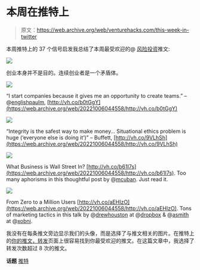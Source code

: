 # 本周在推特上

> 原文：<https://web.archive.org/web/venturehacks.com/this-week-in-twitter>

本周推特上的 37 个信号启发我总结了本周最受欢迎的@ [风险投资](https://web.archive.org/web/20221006044558/http://twitter.com/venturehacks)推文:

![](img/4066a17bea01e6aa0eb45cd66178fff4.png)

创业本身并不是目的。连续创业者是一个矛盾体。

![](img/3e629e2080cc2ec43a55842242ca5fc2.png)

“I start companies because it gives me an opportunity to create teams.” – @[englishpaulm](https://web.archive.org/web/20221006044558/http://twitter.com/englishpaulm), [http://vh.co/b0tGgY](https://web.archive.org/web/20221006044558/http://vh.co/b0tGgY)

![](img/74b2bb5d141a09dd9b71263b6c6e0aba.png)

“Integrity is the safest way to make money… Situational ethics problem is huge (‘everyone else is doing it’)” – Buffett, [http://vh.co/9VLhSh](https://web.archive.org/web/20221006044558/http://vh.co/9VLhSh)

![](img/667e0bbf65d9bcf708cdc334abe66641.png)

What Business is Wall Street In? [http://vh.co/b61I7s](https://web.archive.org/web/20221006044558/http://vh.co/b61I7s). Too many aphorisms in this thoughtful post by @[mcuban](https://web.archive.org/web/20221006044558/http://twitter.com/mcuban). Just read it.

![](img/f4e749f713d4f79666373270fe1bd8b8.png)

From Zero to a Million Users [http://vh.co/aEHIzO](https://web.archive.org/web/20221006044558/http://vh.co/aEHIzO). Tons of marketing tactics in this talk by @[drewhouston](https://web.archive.org/web/20221006044558/http://twitter.com/drewhouston) at @[dropbox](https://web.archive.org/web/20221006044558/http://twitter.com/dropbox) & @[asmith](https://web.archive.org/web/20221006044558/http://twitter.com/asmith) at @[xobni](https://web.archive.org/web/20221006044558/http://twitter.com/xobni).

我没有在每条推文旁边显示我们的头像，而是选择了与推文相关的图片。在推特上的[你的推文，转发](https://web.archive.org/web/20221006044558/http://twitter.com/#retweeted_of_mine)页面上很容易找到你最受欢迎的推文。在这篇文章中，我选择了转发次数超过 8 次的推文。

**话题** [推特](https://web.archive.org/web/20221006044558/https://venturehacks.com/topics/twitter)